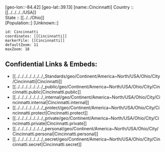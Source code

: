 ﻿---
location: [39.13,-84.42] 
mapzoom: [7,12] 
mapmarker: city 
type: City
tags:
- geo/City


SpocWebEntityId: 29611
isDeleted: false
confidential: public

---
[geo-lon::-84.42] 
[geo-lat::39.13] 
[name::Cincinnatti] 
Country :: [[../../../../USA]]  
State :: [[../../Ohio]]  
[Population::] 
[Unknown::] 


```leaflet
id: Cincinnatti
coordinates: [[Cincinnatti]] 
markerFile: [[Cincinnatti]] 
defaultZoom: 11 
maxZoom: 18
```


## Confidential Links & Embeds: 
- [[../../../../../../../_Standards/geo/Continent/America~North/USA/Ohio/City/Cincinnatti|Cincinnatti]] 
- [[../../../../../../../_public/geo/Continent/America~North/USA/Ohio/City/Cincinnatti.public|Cincinnatti.public]] 
- [[../../../../../../../_internal/geo/Continent/America~North/USA/Ohio/City/Cincinnatti.internal|Cincinnatti.internal]] 
- [[../../../../../../../_protect/geo/Continent/America~North/USA/Ohio/City/Cincinnatti.protect|Cincinnatti.protect]] 
- [[../../../../../../../_private/geo/Continent/America~North/USA/Ohio/City/Cincinnatti.private|Cincinnatti.private]] 
- [[../../../../../../../_personal/geo/Continent/America~North/USA/Ohio/City/Cincinnatti.personal|Cincinnatti.personal]] 
- [[../../../../../../../_secret/geo/Continent/America~North/USA/Ohio/City/Cincinnatti.secret|Cincinnatti.secret]] 

